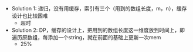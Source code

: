 - Solution 1: 递归，没有用缓存，索引有三个（用到的数组长度，m，n），缓存设计也比较困难
  - 超时
- Solution 2: DP，缓存的设计上，把用到的数组长度这一维度放到时间上，即遍历原数组，每添加一个string，就在前面的基础上更新一次mem
  - 25%
